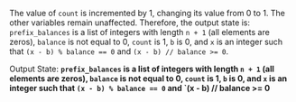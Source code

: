 The value of `count` is incremented by 1, changing its value from 0 to 1. The other variables remain unaffected. Therefore, the output state is: `prefix_balances` is a list of integers with length `n + 1` (all elements are zeros), `balance` is not equal to 0, `count` is 1, `b` is 0, and `x` is an integer such that `(x - b) % balance == 0` and `(x - b) // balance >= 0`.

Output State: **`prefix_balances` is a list of integers with length `n + 1` (all elements are zeros), `balance` is not equal to 0, `count` is 1, `b` is 0, and `x` is an integer such that `(x - b) % balance == 0` and `(x - b) // balance >= 0**
